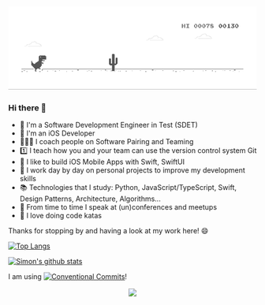 ![image](https://github.com/simonberner/simonberner/blob/master/dino.gif)

### Hi there 👋

- 🏢 I'm a Software Development Engineer in Test (SDET)
- 📱 I'm an iOS Developer
- ᠋🧑‍🤝‍🧑 I coach people on Software Pairing and Teaming
- 1️⃣ I teach how you and your team can use the version control system Git
- 🍏 I like to build iOS Mobile Apps with Swift, SwiftUI
- 🌱 I work day by day on personal projects to improve my development skills
- 📚 Technologies that I study: Python, JavaScript/TypeScript, Swift, Design Patterns, Architecture, Algorithms...
- 🎤 From time to time I speak at (un)conferences and meetups
- 🥋 I love doing code katas

Thanks for stopping by and having a look at my work here! 😄

[![Top Langs](https://github-readme-stats.vercel.app/api/top-langs/?username=simonberner&langs_count=8)](https://github.com/anuraghazra/github-readme-stats)  

[![Simon's github stats](https://github-readme-stats.vercel.app/api?username=simonberner&theme=great-gatsby)](https://github.com/anuraghazra/github-readme-stats)

I am using [![Conventional Commits](https://img.shields.io/badge/Conventional%20Commits-1.0.0-yellow.svg)](https://conventionalcommits.org)!

<p align="center"><img align="center" src="https://profile-counter.glitch.me/{simonberner}/count.svg" /></p> 


<!--
**simonberner/simonberner** is a ✨ _special_ ✨ repository because its `README.md` (this file) appears on your GitHub profile.

Here are some ideas to get you started:

- 🔭 I’m currently working on ...
- 🌱 I’m currently learning ...
- 👯 I’m looking to collaborate on ...
- 🤔 I’m looking for help with ...
- 💬 Ask me about ...
- 📫 How to reach me: ...
- 😄 Pronouns: ...
- ⚡ Fun fact: ...

<br>

  [![Visits Badge](https://badges.pufler.dev/visits/simonberner/simonberner)](https://badges.pufler.dev)
<br>

<br>

[![Years Badge](https://badges.pufler.dev/years/simonberner)](https://badges.pufler.dev)
<br>

<br>

[![Repos Badge](https://badges.pufler.dev/repos/simonberner)](https://badges.pufler.dev)
<br>

<br>

[![Commits Badge](https://badges.pufler.dev/commits/monthly/puf17640)](https://badges.pufler.dev)
<br>

-->
